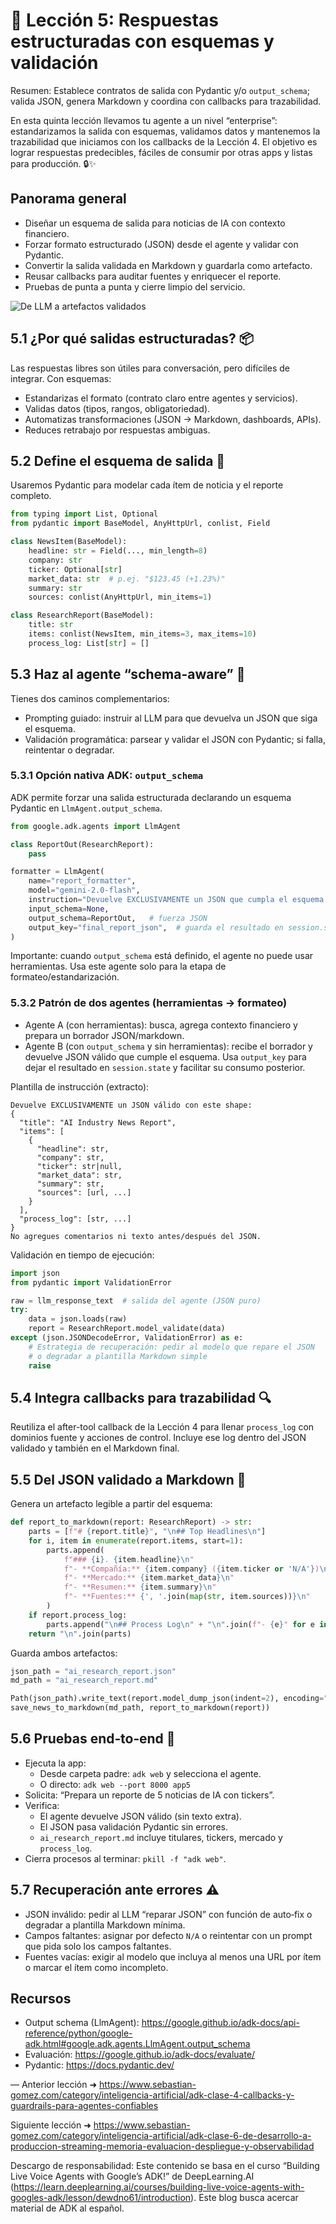 # 🧱 Lección 5: Respuestas estructuradas con esquemas y validación

Resumen: Establece contratos de salida con Pydantic y/o `output_schema`; valida JSON, genera Markdown y coordina con callbacks para trazabilidad.

En esta quinta lección llevamos tu agente a un nivel “enterprise”: estandarizamos la salida con esquemas, validamos datos y mantenemos la trazabilidad que iniciamos con los callbacks de la Lección 4. El objetivo es lograr respuestas predecibles, fáciles de consumir por otras apps y listas para producción. 🔒✨

## Panorama general
- Diseñar un esquema de salida para noticias de IA con contexto financiero.
- Forzar formato estructurado (JSON) desde el agente y validar con Pydantic.
- Convertir la salida validada en Markdown y guardarla como artefacto.
- Reusar callbacks para auditar fuentes y enriquecer el reporte.
- Pruebas de punta a punta y cierre limpio del servicio.

![De LLM a artefactos validados](./images/lesson5_structured.svg)

## 5.1 ¿Por qué salidas estructuradas? 📦
Las respuestas libres son útiles para conversación, pero difíciles de integrar. Con esquemas:
- Estandarizas el formato (contrato claro entre agentes y servicios).
- Validas datos (tipos, rangos, obligatoriedad).
- Automatizas transformaciones (JSON → Markdown, dashboards, APIs).
- Reduces retrabajo por respuestas ambiguas.

## 5.2 Define el esquema de salida 🧩
Usaremos Pydantic para modelar cada ítem de noticia y el reporte completo.

```python
from typing import List, Optional
from pydantic import BaseModel, AnyHttpUrl, conlist, Field

class NewsItem(BaseModel):
    headline: str = Field(..., min_length=8)
    company: str
    ticker: Optional[str]
    market_data: str  # p.ej. "$123.45 (+1.23%)"
    summary: str
    sources: conlist(AnyHttpUrl, min_items=1)

class ResearchReport(BaseModel):
    title: str
    items: conlist(NewsItem, min_items=3, max_items=10)
    process_log: List[str] = []
```

## 5.3 Haz al agente “schema-aware” 🧠
Tienes dos caminos complementarios:
- Prompting guiado: instruir al LLM para que devuelva un JSON que siga el esquema.
- Validación programática: parsear y validar el JSON con Pydantic; si falla, reintentar o degradar.

### 5.3.1 Opción nativa ADK: `output_schema`
ADK permite forzar una salida estructurada declarando un esquema Pydantic en `LlmAgent.output_schema`.

```python
from google.adk.agents import LlmAgent

class ReportOut(ResearchReport):
    pass

formatter = LlmAgent(
    name="report_formatter",
    model="gemini-2.0-flash",
    instruction="Devuelve EXCLUSIVAMENTE un JSON que cumpla el esquema.",
    input_schema=None,
    output_schema=ReportOut,   # fuerza JSON
    output_key="final_report_json",  # guarda el resultado en session.state
)
```

Importante: cuando `output_schema` está definido, el agente no puede usar herramientas. Usa este agente solo para la etapa de formateo/estandarización.

### 5.3.2 Patrón de dos agentes (herramientas → formateo)
- Agente A (con herramientas): busca, agrega contexto financiero y prepara un borrador JSON/markdown.
- Agente B (con `output_schema` y sin herramientas): recibe el borrador y devuelve JSON válido que cumple el esquema. Usa `output_key` para dejar el resultado en `session.state` y facilitar su consumo posterior.

Plantilla de instrucción (extracto):
```text
Devuelve EXCLUSIVAMENTE un JSON válido con este shape:
{
  "title": "AI Industry News Report",
  "items": [
    {
      "headline": str,
      "company": str,
      "ticker": str|null,
      "market_data": str,
      "summary": str,
      "sources": [url, ...]
    }
  ],
  "process_log": [str, ...]
}
No agregues comentarios ni texto antes/después del JSON.
```

Validación en tiempo de ejecución:
```python
import json
from pydantic import ValidationError

raw = llm_response_text  # salida del agente (JSON puro)
try:
    data = json.loads(raw)
    report = ResearchReport.model_validate(data)
except (json.JSONDecodeError, ValidationError) as e:
    # Estrategia de recuperación: pedir al modelo que repare el JSON
    # o degradar a plantilla Markdown simple
    raise
```

## 5.4 Integra callbacks para trazabilidad 🔍
Reutiliza el after-tool callback de la Lección 4 para llenar `process_log` con dominios fuente y acciones de control. Incluye ese log dentro del JSON validado y también en el Markdown final.

## 5.5 Del JSON validado a Markdown 📄
Genera un artefacto legible a partir del esquema:
```python
def report_to_markdown(report: ResearchReport) -> str:
    parts = [f"# {report.title}", "\n## Top Headlines\n"]
    for i, item in enumerate(report.items, start=1):
        parts.append(
            f"### {i}. {item.headline}\n"
            f"- **Compañía:** {item.company} ({item.ticker or 'N/A'})\n"
            f"- **Mercado:** {item.market_data}\n"
            f"- **Resumen:** {item.summary}\n"
            f"- **Fuentes:** {', '.join(map(str, item.sources))}\n"
        )
    if report.process_log:
        parts.append("\n## Process Log\n" + "\n".join(f"- {e}" for e in report.process_log))
    return "\n".join(parts)
```

Guarda ambos artefactos:
```python
json_path = "ai_research_report.json"
md_path = "ai_research_report.md"

Path(json_path).write_text(report.model_dump_json(indent=2), encoding="utf-8")
save_news_to_markdown(md_path, report_to_markdown(report))
```

## 5.6 Pruebas end‑to‑end 🧪
- Ejecuta la app:
  - Desde carpeta padre: `adk web` y selecciona el agente.
  - O directo: `adk web --port 8000 app5`
- Solicita: “Prepara un reporte de 5 noticias de IA con tickers”.
- Verifica:
  - El agente devuelve JSON válido (sin texto extra).
  - El JSON pasa validación Pydantic sin errores.
  - `ai_research_report.md` incluye titulares, tickers, mercado y `process_log`.
- Cierra procesos al terminar: `pkill -f "adk web"`.

## 5.7 Recuperación ante errores ⚠️
- JSON inválido: pedir al LLM “reparar JSON” con función de auto‑fix o degradar a plantilla Markdown mínima.
- Campos faltantes: asignar por defecto `N/A` o reintentar con un prompt que pida solo los campos faltantes.
- Fuentes vacías: exigir al modelo que incluya al menos una URL por ítem o marcar el ítem como incompleto.



## Recursos
- Output schema (LlmAgent): https://google.github.io/adk-docs/api-reference/python/google-adk.html#google.adk.agents.LlmAgent.output_schema
- Evaluación: https://google.github.io/adk-docs/evaluate/
- Pydantic: https://docs.pydantic.dev/

—
Anterior lección ➜ https://www.sebastian-gomez.com/category/inteligencia-artificial/adk-clase-4-callbacks-y-guardrails-para-agentes-confiables

Siguiente lección ➜ https://www.sebastian-gomez.com/category/inteligencia-artificial/adk-clase-6-de-desarrollo-a-produccion-streaming-memoria-evaluacion-despliegue-y-observabilidad

Descargo de responsabilidad: Este contenido se basa en el curso “Building Live Voice Agents with Google’s ADK!” de DeepLearning.AI (https://learn.deeplearning.ai/courses/building-live-voice-agents-with-googles-adk/lesson/dewdno61/introduction). Este blog busca acercar material de ADK al español.
